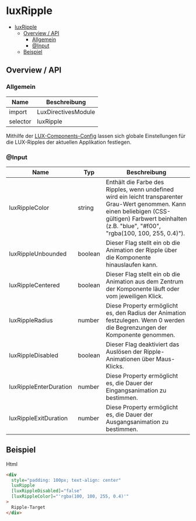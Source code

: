 # luxRipple

- [luxRipple](#luxripple)
  - [Overview / API](#overview--api)
    - [Allgemein](#allgemein)
    - [@Input](#input)
  - [Beispiel](#beispiel)

## Overview / API

### Allgemein

| Name     | Beschreibung        |
| -------- | ------------------- |
| import   | LuxDirectivesModule |
| selector | luxRipple           |

Mithilfe der [LUX-Components-Config](config-v18) lassen sich globale Einstellungen für die LUX-Ripples der aktuellen Applikation festlegen.

### @Input

| Name                   | Typ     | Beschreibung                                                                                                                                                                                                |
| ---------------------- | ------- | ----------------------------------------------------------------------------------------------------------------------------------------------------------------------------------------------------------- |
| luxRippleColor         | string  | Enthält die Farbe des Ripples, wenn undefined wird ein leicht transparenter Grau-Wert genommen. Kann einen beliebigen (CSS-gültigen) Farbwert beinhalten (z.B. "blue", "#f00", "rgba(100, 100, 255, 0.4)"). |
| luxRippleUnbounded     | boolean | Dieser Flag stellt ein ob die Animation der Ripple über die Komponente hinauslaufen kann.                                                                                                                   |
| luxRippleCentered      | boolean | Dieser Flag stellt ein ob die Animation aus dem Zentrum der Komponente läuft oder vom jeweiligen Klick.                                                                                                     |
| luxRippleRadius        | number  | Diese Property ermöglicht es, den Radius der Animation festzulegen. Wenn 0 werden die Begrenzungen der Komponente genommen.                                                                                 |
| luxRippleDisabled      | boolean | Dieser Flag deaktiviert das Auslösen der Ripple-Animationen über Maus-Klicks.                                                                                                                               |
| luxRippleEnterDuration | number  | Diese Property ermöglicht es, die Dauer der Eingangsanimation zu bestimmen.                                                                                                                                 |
| luxRippleExitDuration  | number  | Diese Property ermöglicht es, die Dauer der Ausgangsanimation zu bestimmen.                                                                                                                                 |

## Beispiel

Html

```html
<div
  style="padding: 100px; text-align: center"
  luxRipple
  [luxRippleDisabled]="false"
  [luxRippleColor]="'rgba(100, 100, 255, 0.4)'"
>
  Ripple-Target
</div>
```
